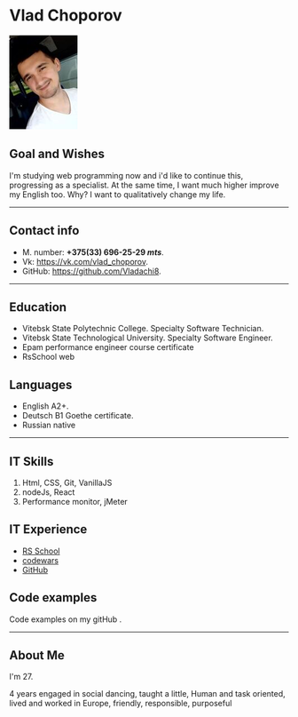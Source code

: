 # Vlad Choporov
![I'm](22.jpg)
## Goal and Wishes

I'm studying web programming now and i'd like to continue this, progressing as a specialist.
At the same time, I want much higher improve my English too. Why?
I want to qualitatively change my life.
___

## Contact info
  * M. number: __+375(33) 696-25-29 _mts___.
  * Vk: https://vk.com/vlad_choporov.
  * GitHub: https://github.com/Vladachi8.
  ___
## Education
* Vitebsk State Polytechnic College. Specialty Software Technician.
* Vitebsk State Technological University. Specialty Software Engineer.
* Epam performance engineer course certificate
* RsSchool web

## Languages
* English A2+.
* Deutsch B1 Goethe certificate.
* Russian native

___
## IT Skills
  1. Html, СSS, Git, VanillaJS
  1. nodeJs, React
  1. Performance monitor, jMeter

## IT Experience
  * [RS School](https://app.rs.school/profile#view)
  * [codewars](https://www.codewars.com/users/Vladachi8)
  * [GitHub](https://github.com/Vladachi8)
## Code examples
Code examples on my gitHub .
___
## About Me
  I'm 27.

  4 years engaged in social dancing, taught a little, Human and task oriented, lived and worked in Europe, friendly, responsible, purposeful








